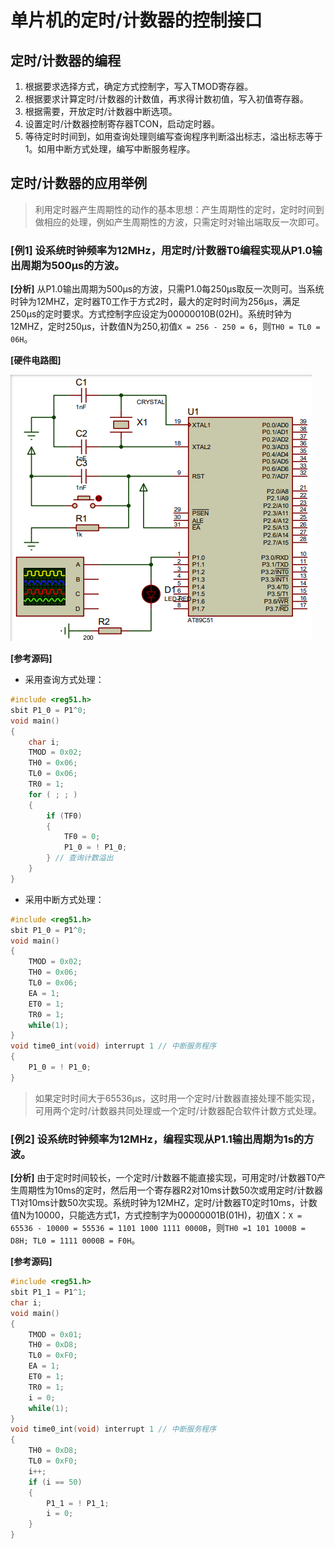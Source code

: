 # 单片机的定时/计数器的控制接口

## 定时/计数器的编程

1. 根据要求选择方式，确定方式控制字，写入TMOD寄存器。
2. 根据要求计算定时/计数器的计数值，再求得计数初值，写入初值寄存器。
3. 根据需要，开放定时/计数器中断选项。
4. 设置定时/计数器控制寄存器TCON，启动定时器。
5. 等待定时时间到，如用查询处理则编写查询程序判断溢出标志，溢出标志等于1。如用中断方式处理，编写中断服务程序。

## 定时/计数器的应用举例

> 利用定时器产生周期性的动作的基本思想：产生周期性的定时，定时时间到做相应的处理，例如产生周期性的方波，只需定时对输出端取反一次即可。

### **[例1]** 设系统时钟频率为12MHz，用定时/计数器T0编程实现从P1.0输出周期为500μs的方波。

**[分析]** 从P1.0输出周期为500μs的方波，只需P1.0每250μs取反一次则可。当系统时钟为12MHZ，定时器T0工作于方式2时，最大的定时时间为256μs，满足250μs的定时要求。方式控制字应设定为00000010B(02H)。系统时钟为12MHZ，定时250μs，计数值N为250,初值`X = 256 - 250 = 6`，则`TH0 = TL0 = 06H`。

**[硬件电路图]** 

![image](./src/8_img_t0.png)

**[参考源码]**

- 采用查询方式处理：
```c
#include <reg51.h>
sbit P1_0 = P1^0;
void main()
{
	char i;
	TMOD = 0x02;
	TH0 = 0x06;
	TL0 = 0x06;
	TR0 = 1;
	for ( ; ; )
	{
		if (TF0)
		{
			TF0 = 0;
			P1_0 = ! P1_0;
		} // 查询计数溢出
	}
}
```

- 采用中断方式处理：
```c
#include <reg51.h>
sbit P1_0 = P1^0;
void main()
{
	TMOD = 0x02;
	TH0 = 0x06;
	TL0 = 0x06;
    EA = 1;
	ET0 = 1;
    TR0 = 1;
	while(1);
}
void time0_int(void) interrupt 1 // 中断服务程序
{
    P1_0 = ! P1_0;
}
```


> 如果定时时间大于65536μs，这时用一个定时/计数器直接处理不能实现，可用两个定时/计数器共同处理或一个定时/计数器配合软件计数方式处理。

### [例2] 设系统时钟频率为12MHz，编程实现从P1.1输出周期为1s的方波。

**[分析]** 由于定时时间较长，一个定时/计数器不能直接实现，可用定时/计数器T0产生周期性为10ms的定时，然后用一个寄存器R2对10ms计数50次或用定时/计数器T1对10ms计数50次实现。系统时钟为12MHZ，定时/计数器T0定时10ms，计数值N为10000，只能选方式1，方式控制字为00000001B(01H)，初值X：`X = 65536 - 10000 = 55536 = 1101 1000 1111 0000B`，则`TH0 =1 101 1000B = D8H; TL0 = 1111 0000B = F0H`。

**[参考源码]**

```c
#include <reg51.h>
sbit P1_1 = P1^1;
char i;
void main()
{
    TMOD = 0x01;
    TH0 = 0xD8;
    TL0 = 0xF0;
    EA = 1;
    ET0 = 1;
    TR0 = 1;
    i = 0;
    while(1);
}
void time0_int(void) interrupt 1 // 中断服务程序
{
    TH0 = 0xD8;
    TL0 = 0xF0;
    i++;
    if (i == 50)
    {
        P1_1 = ! P1_1;
        i = 0;
    }
}
```

